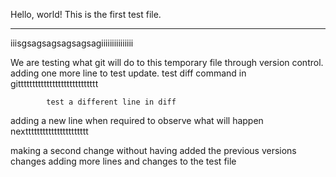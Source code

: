 Hello, world! This is the first test file.

----
iiisgsagsagsagsagsagiiiiiiiiiiiiiii

We are testing what git will do
to this temporary file through version control.
adding one more line to test update.
test diff command in gitttttttttttttttttttttttttttt

            test a different line in diff
adding a new line when required to observe
        what will happen nextttttttttttttttttttttt

making a second change without having added the previous
versions changes
adding more lines and changes
to the test file
